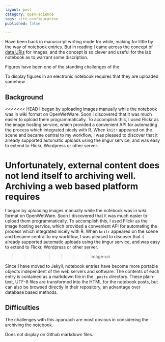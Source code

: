 ```yaml
---
layout: post
category: open-science
tags: site-configuration
published: false

---
```


Have been back in manuscript writing mode for while, making for little by the way of notebook entries.  But in reading I came across the concept of [data URIs]() for images, and the concept is so clever and useful for the lab notebook as to warrant some discription.  


Figures have been one of the standing challenges of the 

To display figures in an electronic notebook requires that they are uploaded somehow. 

## Background

<<<<<<< HEAD
I began by uploading images manually while the notebook was in wiki format on OpenWetWare.  Soon I discovered that it was much easier to upload them programmatically.  To accomplish this, I used Flickr as the image hosting service, which provided a convenient API for automating the process which integrated nicely with R.  When `knitr` appeared on the scene and became central to my workflow, I was pleased to discover that it already supported automatic uploads using the imgur service, and was easy to extend to Flickr, Wordpress or other server. 

Unfortunately, external content does not lend itself to archiving well.  Archiving a web based platform requires 
=======
I began by uploading images manually while the notebook was in wiki format on OpenWetWare.  Soon I discovered that it was much easier to upload them programmatically.  To accomplish this, I used Flickr as the image hosting service, which provided a convenient API for automating the process which integrated nicely with R.  When `knitr` appeared on the scene and became central to my workflow, I was pleased to discover that it already supported automatic uploads using the imgur service, and was easy to extend to Flickr, Wordpress or other server.  
>>>>>>> image-uri

Since I have moved to Jekyll, notebook entries have become more portable objects independent of the web servers and software.  The contents of each entry is contained as a markdown file in the `_posts` directory.  These plain-text, UTF-8 files are transformed into the HTML for the notebook posts, but can also be browsed directly in their repository, an advantage over database based methods. 

## Difficulties

The challenges with this approach are most obvious in considering the archiving the notebook.  

Does not display on Github markdown files.  
